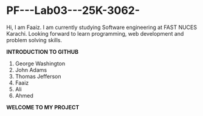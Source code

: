 # PF---Lab03---25K-3062-

Hi, I am Faaiz. I am currently studying Software engineering at FAST NUCES Karachi. Looking forward to learn programming, web development and problem solving skills.

**INTRODUCTION TO GITHUB**
1. George Washington
2. John Adams
3. Thomas Jefferson
4. Faaiz
5. Ali
6. Ahmed
   
  **WELCOME TO MY PROJECT**
